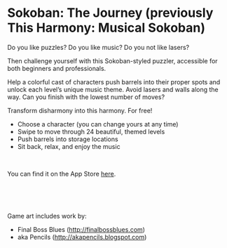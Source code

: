 # Sokoban: The Journey (previously This Harmony: Musical Sokoban)

Do you like puzzles? Do you like music? Do you not like lasers?

Then challenge yourself with this Sokoban-styled puzzler, accessible for both beginners and professionals.

Help a colorful cast of characters push barrels into their proper spots and unlock each level’s unique music theme. Avoid lasers and walls along the way. Can you finish with the lowest number of moves?

Transform disharmony into this harmony. For free!

- Choose a character (you can change yours at any time)
- Swipe to move through 24 beautiful, themed levels
- Push barrels into storage locations
- Sit back, relax, and enjoy the music
<br>

You can find it on the App Store [here](https://apps.apple.com/us/app/sokoban-the-journey/id1572505145).

<br>
<br>
<br>


Game art includes work by:
- Final Boss Blues (http://finalbossblues.com)  
- aka Pencils (http://akapencils.blogspot.com)
